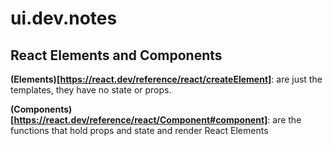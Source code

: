 # ui.dev.notes

## React Elements and Components

**(Elements)[https://react.dev/reference/react/createElement]**: are just the templates, they have no state or props.

**(Components)[https://react.dev/reference/react/Component#component]**: are the functions that hold props and state and render React Elements

